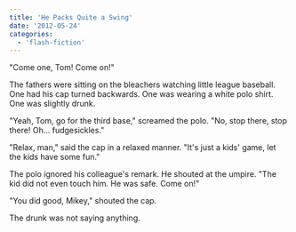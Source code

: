 ```yaml
---
title: 'He Packs Quite a Swing'
date: '2012-05-24'
categories:
  - 'flash-fiction'
---
```


"Come one, Tom! Come on!"

The fathers were sitting on the bleachers watching little league baseball. One
had his cap turned backwards. One was wearing a white polo shirt. One was
slightly drunk.

<!-- truncate -->

"Yeah, Tom, go for the third base," screamed the polo. "No, stop there, stop
there! Oh... fudgesickles."

"Relax, man," said the cap in a relaxed manner. "It's just a kids' game, let the
kids have some fun."

The polo ignored his colleague's remark. He shouted at the umpire. "The kid did
not even touch him. He was safe. Come on!"

"You did good, Mikey," shouted the cap.

The drunk was not saying anything.
